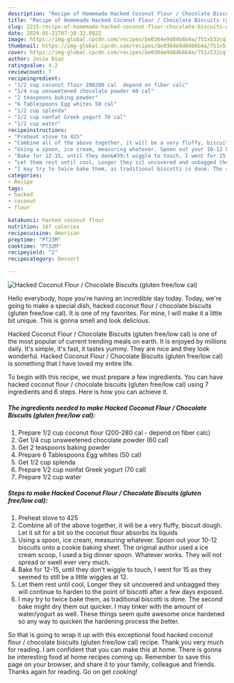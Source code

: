 ```yaml
---
description: "Recipe of Homemade Hacked Coconut Flour / Chocolate Biscuits (gluten free/low cal)"
title: "Recipe of Homemade Hacked Coconut Flour / Chocolate Biscuits (gluten free/low cal)"
slug: 2215-recipe-of-homemade-hacked-coconut-flour-chocolate-biscuits-gluten-free-low-cal
date: 2020-05-21T07:38:32.092Z
image: https://img-global.cpcdn.com/recipes/be0364e9d84b6b4a/751x532cq70/hacked-coconut-flour-chocolate-biscuits-gluten-freelow-cal-recipe-main-photo.jpg
thumbnail: https://img-global.cpcdn.com/recipes/be0364e9d84b6b4a/751x532cq70/hacked-coconut-flour-chocolate-biscuits-gluten-freelow-cal-recipe-main-photo.jpg
cover: https://img-global.cpcdn.com/recipes/be0364e9d84b6b4a/751x532cq70/hacked-coconut-flour-chocolate-biscuits-gluten-freelow-cal-recipe-main-photo.jpg
author: Josie Diaz
ratingvalue: 4.2
reviewcount: 7
recipeingredient:
- "1/2 cup coconut flour 200280 cal  depend on fiber calc"
- "1/4 cup unsweetened chocolate powder 60 cal"
- "2 teaspoons baking powder"
- "6 Tablespoons Egg whites 50 cal"
- "1/2 cup splenda"
- "1/2 cup nonfat Greek yogurt 70 cal"
- "1/2 cup water"
recipeinstructions:
- "Preheat stove to 425"
- "Combine all of the above together, it will be a very fluffy, biscuit dough. Let it sit for a bit so the coconut flour absorbs its liquids"
- "Using a spoon, ice cream, measuring whatever. Spoon out your 10-12 biscuits onto a cookie baking sheet. The original author used a ice cream scoop, I used a big dinner spoon. Whatever works. They will not spread or swell ever very much."
- "Bake for 12-15, until they don&#39;t wiggle to touch, I went for 15 as they seemed to still be a little wiggles at 12."
- "Let them rest until cool, Longer they sit uncovered and unbagged they will continue to harden to the point of biscotti after a few days exposed."
- "I may try to twice bake them, as traditional biscotti is done. The second bake might dry them out quicker. I may tinker with the amount of water/yogurt as well. These things seem quite awesome once hardened so any way to quicken the hardening process the better."
categories:
- Recipe
tags:
- hacked
- coconut
- flour

katakunci: hacked coconut flour 
nutrition: 167 calories
recipecuisine: American
preptime: "PT23M"
cooktime: "PT32M"
recipeyield: "2"
recipecategory: Dessert

---
```



![Hacked Coconut Flour / Chocolate Biscuits (gluten free/low cal)](https://img-global.cpcdn.com/recipes/be0364e9d84b6b4a/751x532cq70/hacked-coconut-flour-chocolate-biscuits-gluten-freelow-cal-recipe-main-photo.jpg)

Hello everybody, hope you're having an incredible day today. Today, we're going to make a special dish, hacked coconut flour / chocolate biscuits (gluten free/low cal). It is one of my favorites. For mine, I will make it a little bit unique. This is gonna smell and look delicious.



Hacked Coconut Flour / Chocolate Biscuits (gluten free/low cal) is one of the most popular of current trending meals on earth. It is enjoyed by millions daily. It's simple, it's fast, it tastes yummy. They are nice and they look wonderful. Hacked Coconut Flour / Chocolate Biscuits (gluten free/low cal) is something that I have loved my entire life.


To begin with this recipe, we must prepare a few ingredients. You can have hacked coconut flour / chocolate biscuits (gluten free/low cal) using 7 ingredients and 6 steps. Here is how you can achieve it.

<!--inarticleads1-->

##### The ingredients needed to make Hacked Coconut Flour / Chocolate Biscuits (gluten free/low cal):

1. Prepare 1/2 cup coconut flour (200-280 cal - depend on fiber calc)
1. Get 1/4 cup unsweetened chocolate powder (60 cal)
1. Get 2 teaspoons baking powder
1. Prepare 6 Tablespoons Egg whites (50 cal)
1. Get 1/2 cup splenda
1. Prepare 1/2 cup nonfat Greek yogurt (70 cal)
1. Prepare 1/2 cup water




<!--inarticleads2-->

##### Steps to make Hacked Coconut Flour / Chocolate Biscuits (gluten free/low cal):

1. Preheat stove to 425
1. Combine all of the above together, it will be a very fluffy, biscuit dough. Let it sit for a bit so the coconut flour absorbs its liquids
1. Using a spoon, ice cream, measuring whatever. Spoon out your 10-12 biscuits onto a cookie baking sheet. The original author used a ice cream scoop, I used a big dinner spoon. Whatever works. They will not spread or swell ever very much.
1. Bake for 12-15, until they don&#39;t wiggle to touch, I went for 15 as they seemed to still be a little wiggles at 12.
1. Let them rest until cool, Longer they sit uncovered and unbagged they will continue to harden to the point of biscotti after a few days exposed.
1. I may try to twice bake them, as traditional biscotti is done. The second bake might dry them out quicker. I may tinker with the amount of water/yogurt as well. These things seem quite awesome once hardened so any way to quicken the hardening process the better.




So that is going to wrap it up with this exceptional food hacked coconut flour / chocolate biscuits (gluten free/low cal) recipe. Thank you very much for reading. I am confident that you can make this at home. There is gonna be interesting food at home recipes coming up. Remember to save this page on your browser, and share it to your family, colleague and friends. Thanks again for reading. Go on get cooking!
